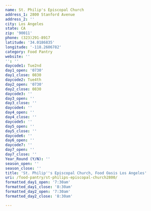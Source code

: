 ```yaml
---
name: St. Philip's Episcopal Church
address_1: 2800 Stanford Avenue
address_2: ''
city: Los Angeles
state: CA
zip: '90011'
phone: (323)291-8917
latitude: '34.0186835'
longitude: '-118.2606782'
category: Food Pantry
website: ''
'': ''
daycode1: Tue2nd
day1_open: '0730'
day1_close: 0830
daycode2: Tue4th
day2_open: '0730'
day2_close: 0830
daycode3: ''
day3_open: ''
day3_close: ''
daycode4: ''
day4_open: ''
day4_close: ''
daycode5: ''
day5_open: ''
day5_close: ''
daycode6: ''
day6_open: ''
daycode7: ''
day7_open: ''
day7_close: ''
Year_Round (Y/N): ''
season_open: ''
season_close: ''
title: 'St. Philip''s Episcopal Church, Food Oasis Los Angeles'
uri: /food-pantry/st-philips-episcopal-church2800/
formatted_day1_open: '7:30am'
formatted_day1_close: '8:30am'
formatted_day2_open: '7:30am'
formatted_day2_close: '8:30am'

---
```


